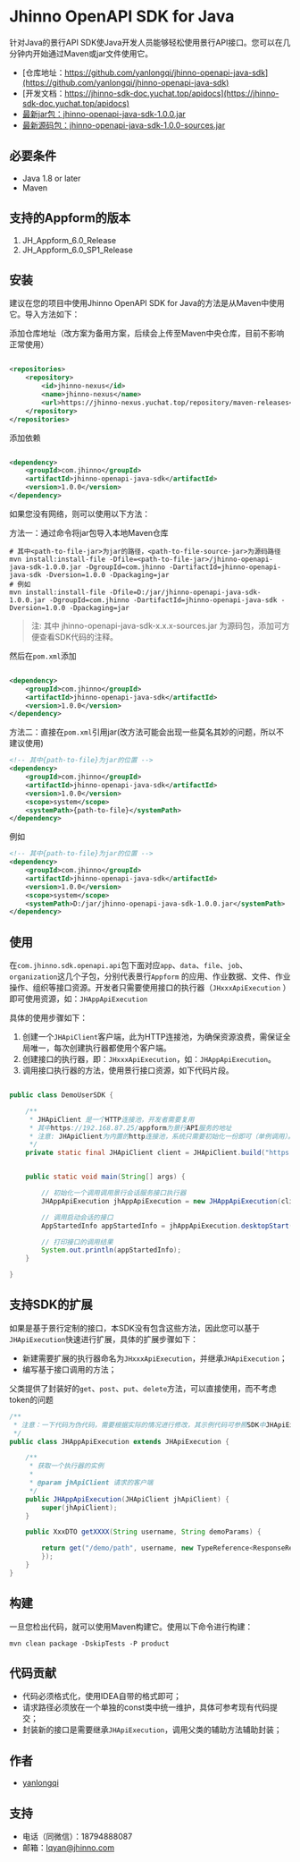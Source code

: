 # Jhinno OpenAPI SDK for Java

针对Java的景行API SDK使Java开发人员能够轻松使用景行API接口。您可以在几分钟内开始通过Maven或jar文件使用它。

- [仓库地址：https://github.com/yanlongqi/jhinno-openapi-java-sdk](https://github.com/yanlongqi/jhinno-openapi-java-sdk)
- [开发文档：https://jhinno-sdk-doc.yuchat.top/apidocs](https://jhinno-sdk-doc.yuchat.top/apidocs)
- [最新jar包：jhinno-openapi-java-sdk-1.0.0.jar](https://jhinno-jenkins.yuchat.top/job/jhinno-openapi-java-sdk/lastSuccessfulBuild/artifact/target/jhinno-openapi-java-sdk-1.0.0.jar)
- [最新源码包：jhinno-openapi-java-sdk-1.0.0-sources.jar](https://jhinno-jenkins.yuchat.top/job/jhinno-openapi-java-sdk/lastSuccessfulBuild/artifact/target/jhinno-openapi-java-sdk-1.0.0-sources.jar)

## 必要条件

- Java 1.8 or later
- Maven

## 支持的Appform的版本

1. JH_Appform_6.0_Release
2. JH_Appform_6.0_SP1_Release

## 安装

建议在您的项目中使用Jhinno OpenAPI SDK for Java的方法是从Maven中使用它。导入方法如下：

添加仓库地址（改方案为备用方案，后续会上传至Maven中央仓库，目前不影响正常使用）

```xml

<repositories>
    <repository>
        <id>jhinno-nexus</id>
        <name>jhinno-nexus</name>
        <url>https://jhinno-nexus.yuchat.top/repository/maven-releases</url>
    </repository>
</repositories>
```

添加依赖

```xml

<dependency>
    <groupId>com.jhinno</groupId>
    <artifactId>jhinno-openapi-java-sdk</artifactId>
    <version>1.0.0</version>
</dependency>
```

如果您没有网络，则可以使用以下方法：

方法一：通过命令将jar包导入本地Maven仓库

```shell
# 其中<path-to-file-jar>为jar的路径，<path-to-file-source-jar>为源码路径
mvn install:install-file -Dfile=<path-to-file-jar>/jhinno-openapi-java-sdk-1.0.0.jar -DgroupId=com.jhinno -DartifactId=jhinno-openapi-java-sdk -Dversion=1.0.0 -Dpackaging=jar
# 例如
mvn install:install-file -Dfile=D:/jar/jhinno-openapi-java-sdk-1.0.0.jar -DgroupId=com.jhinno -DartifactId=jhinno-openapi-java-sdk -Dversion=1.0.0 -Dpackaging=jar
```

> 注: 其中 jhinno-openapi-java-sdk-x.x.x-sources.jar 为源码包，添加可方便查看SDK代码的注释。

然后在`pom.xml`添加

```xml

<dependency>
    <groupId>com.jhinno</groupId>
    <artifactId>jhinno-openapi-java-sdk</artifactId>
    <version>1.0.0</version>
</dependency>
```

方法二：直接在`pom.xml`引用jar(改方法可能会出现一些莫名其妙的问题，所以不建议使用)

```xml
<!-- 其中{path-to-file}为jar的位置 -->
<dependency>
    <groupId>com.jhinno</groupId>
    <artifactId>jhinno-openapi-java-sdk</artifactId>
    <version>1.0.0</version>
    <scope>system</scope>
    <systemPath>{path-to-file}</systemPath>
</dependency>
```

例如

```xml
<!-- 其中{path-to-file}为jar的位置 -->
<dependency>
    <groupId>com.jhinno</groupId>
    <artifactId>jhinno-openapi-java-sdk</artifactId>
    <version>1.0.0</version>
    <scope>system</scope>
    <systemPath>D:/jar/jhinno-openapi-java-sdk-1.0.0.jar</systemPath>
</dependency>
```

## 使用

在`com.jhinno.sdk.openapi.api`包下面对应`app`、`data`、`file`、`job`、`organization`这几个子包，分别代表景行`Appform`
的应用、作业数据、文件、作业操作、组织等接口资源。开发者只需要使用接口的执行器（`JHxxxApiExecution`
）即可使用资源，如：`JHAppApiExecution`

具体的使用步骤如下：

1. 创建一个`JHApiClient`客户端，此为HTTP连接池，为确保资源浪费，需保证全局唯一，每次创建执行器都使用个客户端。
2. 创建接口的执行器，即：`JHxxxApiExecution`，如：`JHAppApiExecution`。
3. 调用接口执行器的方法，使用景行接口资源，如下代码片段。

```java

public class DemoUserSDK {

    /**
     * JHApiClient 是一个HTTP连接池，开发者需要复用
     * 其中https://192.168.87.25/appform为景行API服务的地址
     * 注意: JHApiClient为内置的http连接池，系统只需要初始化一份即可（单例调用）。
     */
    private static final JHApiClient client = JHApiClient.build("https://192.168.87.25/appform");


    public static void main(String[] args) {

        // 初始化一个调用调用景行会话服务接口执行器
        JHAppApiExecution jhAppApiExecution = new JHAppApiExecution(client);

        // 调用启动会话的接口
        AppStartedInfo appStartedInfo = jhAppApiExecution.desktopStart("jhadmin", "linux_desktop", new AppStartRequest());

        // 打印接口的调用结果
        System.out.println(appStartedInfo);
    }

}

```

## 支持SDK的扩展

如果是基于景行定制的接口，本SDK没有包含这些方法，因此您可以基于`JHApiExecution`快速进行扩展，具体的扩展步骤如下：

- 新建需要扩展的执行器命名为`JHxxxApiExecution`，并继承`JHApiExecution`；
- 编写基于接口调用的方法；

父类提供了封装好的`get`、`post`、`put`、`delete`方法，可以直接使用，而不考虑token的问题

```java
/**
 * 注意：一下代码为伪代码，需要根据实际的情况进行修改，其示例代码可参照SDK中JHApiExecution子类的实现
 */
public class JHAppApiExecution extends JHApiExecution {

    /**
     * 获取一个执行器的实例
     *
     * @param jhApiClient 请求的客户端
     */
    public JHAppApiExecution(JHApiClient jhApiClient) {
        super(jhApiClient);
    }

    public XxxDTO getXXXX(String username, String demoParams) {

        return get("/demo/path", username, new TypeReference<ResponseResult<XxxDTO>>() {
        });
    }
}

```

## 构建

一旦您检出代码，就可以使用Maven构建它。使用以下命令进行构建：

```shell
mvn clean package -DskipTests -P product
```

## 代码贡献

- 代码必须格式化，使用IDEA自带的格式即可；
- 请求路径必须放在一个单独的const类中统一维护，具体可参考现有代码提交；
- 封装新的接口是需要继承`JHApiExecution`，调用父类的辅助方法辅助封装；

## 作者

- [yanlongqi](https://github.com/yanlongqi)

## 支持

- 电话（同微信）：18794888087
- 邮箱：lqyan@jhinno.com